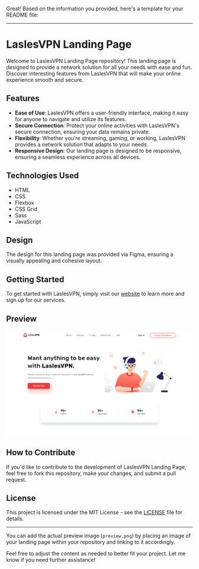 Great! Based on the information you provided, here's a template for your README file:

---

# LaslesVPN Landing Page

Welcome to LaslesVPN Landing Page repository! This landing page is designed to provide a network solution for all your needs with ease and fun. Discover interesting features from LaslesVPN that will make your online experience smooth and secure.

## Features

- **Ease of Use**: LaslesVPN offers a user-friendly interface, making it easy for anyone to navigate and utilize its features.
- **Secure Connection**: Protect your online activities with LaslesVPN's secure connection, ensuring your data remains private.
- **Flexibility**: Whether you're streaming, gaming, or working, LaslesVPN provides a network solution that adapts to your needs.
- **Responsive Design**: Our landing page is designed to be responsive, ensuring a seamless experience across all devices.

## Technologies Used

- HTML
- CSS
- Flexbox
- CSS Grid
- Sass
- JavaScript

## Design

The design for this landing page was provided via Figma, ensuring a visually appealing and cohesive layout.

## Getting Started

To get started with LaslesVPN, simply visit our [website](https://www.laslesvpn.com) to learn more and sign up for our services.

## Preview

![LaslesVPN Landing Page Preview](./preview.png)

## How to Contribute

If you'd like to contribute to the development of LaslesVPN Landing Page, feel free to fork this repository, make your changes, and submit a pull request.

## License

This project is licensed under the MIT License - see the [LICENSE](./LICENSE) file for details.

---

You can add the actual preview image (`preview.png`) by placing an image of your landing page within your repository and linking to it accordingly.

Feel free to adjust the content as needed to better fit your project. Let me know if you need further assistance!
